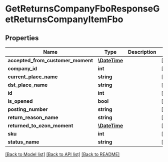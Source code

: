 # GetReturnsCompanyFboResponseGetReturnsCompanyItemFbo

## Properties
Name | Type | Description | Notes
------------ | ------------- | ------------- | -------------
**accepted_from_customer_moment** | [**\DateTime**](\DateTime.md) |  | [optional] 
**company_id** | **int** |  | [optional] 
**current_place_name** | **string** |  | [optional] 
**dst_place_name** | **string** |  | [optional] 
**id** | **int** |  | [optional] 
**is_opened** | **bool** |  | [optional] 
**posting_number** | **string** |  | [optional] 
**return_reason_name** | **string** |  | [optional] 
**returned_to_ozon_moment** | [**\DateTime**](\DateTime.md) |  | [optional] 
**sku** | **int** |  | [optional] 
**status_name** | **string** |  | [optional] 

[[Back to Model list]](../README.md#documentation-for-models) [[Back to API list]](../README.md#documentation-for-api-endpoints) [[Back to README]](../README.md)


